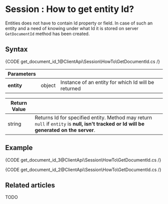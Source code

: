 # Session : How to get entity Id?

Entities does not have to contain Id property or field. In case of such an entity and a need of knowing under what Id it is stored on server `GetDocumentId` method has been created.

## Syntax

{CODE get_document_id_1@ClientApi\Session\HowTo\GetDocumentId.cs /}

| Parameters | | |
| ------------- | ------------- | ----- |
| **entity** | object | Instance of an entity for which Id will be returned |

| Return Value | |
| ------------- | ----- |
| string | Returns Id for specified entity. Method may return `null` if `entity` is **null, isn't tracked or Id will be generated on the server**. |

## Example

{CODE get_document_id_3@ClientApi\Session\HowTo\GetDocumentId.cs /}

{CODE get_document_id_2@ClientApi\Session\HowTo\GetDocumentId.cs /}

## Related articles

TODO